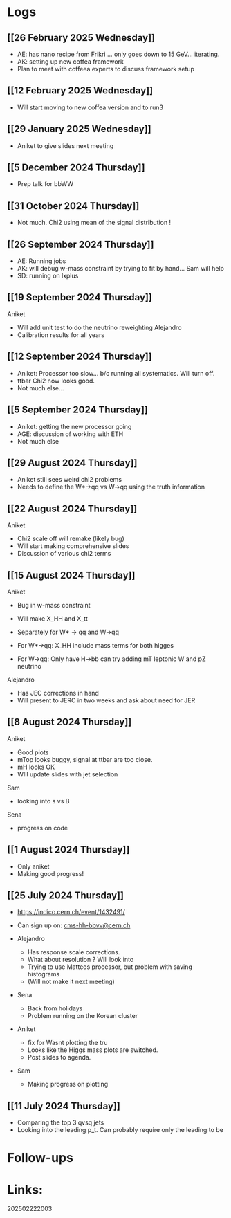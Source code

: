 # Logs

## [[26 February 2025 Wednesday]]
- AE: has nano recipe from Frikri ... only goes down to 15 GeV... iterating. 
- AK: setting up new coffea framework 
- Plan to meet with coffeea experts to discuss framework setup

## [[12 February 2025 Wednesday]]
- Will start moving to new coffea version and to run3

## [[29 January 2025 Wednesday]]
- Aniket to give slides next meeting

## [[5 December 2024 Thursday]]
- Prep talk for bbWW

## [[31 October 2024 Thursday]]
- Not much.  Chi2 using mean of the signal distribution !

## [[26 September 2024 Thursday]]
- AE: Running jobs
- AK: will debug w-mass constraint by trying to fit by hand... Sam will help
- SD: running on lxplus

## [[19 September 2024 Thursday]]
 Aniket
- Will add unit test to do the neutrino reweighting
 Alejandro
- Calibration results for all years

## [[12 September 2024 Thursday]]
- Aniket: Processor too slow... b/c running all systematics. Will turn off. 
- ttbar Chi2 now looks good.
- Not much else...

## [[5 September 2024 Thursday]]
- Aniket: getting the new processor going
- AGE:  discussion of working with ETH 
- Not much else

## [[29 August 2024 Thursday]]
- Aniket still sees weird chi2 problems
- Needs to define the W*->qq  vs W->qq using the truth information 

## [[22 August 2024 Thursday]]
 Aniket
- Chi2 scale off will remake (likely bug)
- Will start making comprehensive slides
- Discussion of various chi2 terms


## [[15 August 2024 Thursday]]
 Aniket
- Bug in w-mass constraint 
- Will make X_HH and X_tt 

- Separately for W* -> qq and W->qq

- For W*->qq:
	 X_HH include mass terms for both higges
- For W->qq:
	 Only have H->bb can try adding mT leptonic W and pZ neutrino 

 Alejandro 
- Has JEC corrections in hand
- Will present to JERC in two weeks and ask about need for JER


## [[8 August 2024 Thursday]]
 Aniket
- Good plots
- mTop looks buggy, signal at ttbar are too close.
- mH looks OK
- WIll update slides with jet selection

 Sam
- looking into s vs B

 Sena
- progress on code

## [[1 August 2024 Thursday]]
- Only aniket
- Making good progress! 



## [[25 July 2024 Thursday]]
- https://indico.cern.ch/event/1432491/

- Can sign up on:
	cms-hh-bbvv@cern.ch

- Alejandro
	- Has response scale corrections.
	- What about resolution ? Will look into
	- Trying to use Matteos processor, but problem with saving histograms
	- (Will not make it next meeting)

-  Sena 
	- Back from holidays
	- Problem running on the Korean cluster

- Aniket
	- fix for Wasnt plotting the tru
	- Looks like the Higgs mass plots are switched. 
	- Post slides to agenda. 

- Sam 
	- Making progress on plotting


## [[11 July 2024 Thursday]]
- Comparing the top 3 qvsq jets
- Looking into the leading p_t. Can probably require only the leading to be 


# Follow-ups


# Links: 



202502222003
